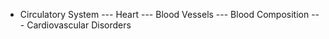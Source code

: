 
- Circulatory System
--- Heart
--- Blood Vessels
--- Blood Composition
--- Cardiovascular Disorders

